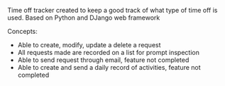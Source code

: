 Time off tracker created to keep a good track of what type of time off is used.
Based on Python and DJango web framework

Concepts:
  
  - Able to create, modify, update a delete a request
  - All requests made are recorded on a list for prompt inspection
  - Able to send request through email, feature not completed
  - Able to create and send a daily record of activities, feature not completed







                                                                                                                                     
